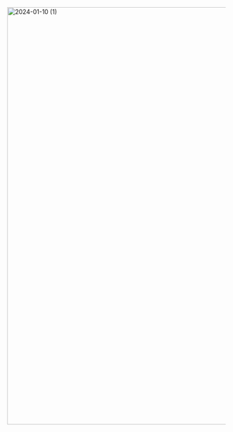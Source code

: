 <img width="960" alt="2024-01-10 (1)" src="https://github.com/AnggunNayla31/bmi/assets/155696648/c3651f41-a9d4-4141-ae5a-47c5a9b12343">

